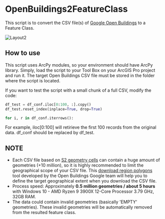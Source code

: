 # OpenBuildings2FeatureClass
This script is to convert the CSV file(s) of [Google Open Buildings](https://sites.research.google/open-buildings/) to a Feature Class.

![Layout2](https://user-images.githubusercontent.com/64405484/137813865-0abd8f0c-ff15-4980-9251-042a8f9dc66b.png)

## How to use
This script uses ArcPy modules, so your environment should have ArcPy library. Simply, load the script to your Tool Box on your ArcGIS Pro project and run it. The target Open Buildings CSV file must be stored in the folder where the script is located.

If you want to test the script with a small chunk of a full CSV, modify the code:

```python
df_test = df_conf.iloc[0:100, :].copy()
df_test.reset_index(inplace=True, drop=True)

for i, r in df_conf.iterrows():
```
For example, iloc[0:100] will retirieve the first 100 records from the original data. df_conf should be replaced by df_test.

## NOTE

* Each CSV file based on [S2 geometry cells](https://s2geometry.io/) can contain a huge amount of geometries (+10 million), so it is highly recommended to limit the geographical scope of your CSV file. This [download region polygons](https://colab.research.google.com/github/google-research/google-research/blob/master/building_detection/open_buildings_download_region_polygons.ipynb#scrollTo=fwxfj3B1qUWu) tool developed by the Open Buildings Google team will help you to define the target geographical extent when you download the CSV file.
* Process speed: Approximately **0.5 million geometries / about 5 hours** with Windows 10 - AMD Ryzen 9 3900X 12-Core Processor 3.79 GHz, 32GB RAM.
* The data could contain invalid geometries (basically 'EMPTY' geometries). These invalid geometries will be automatically removed from the resulted feature class.
